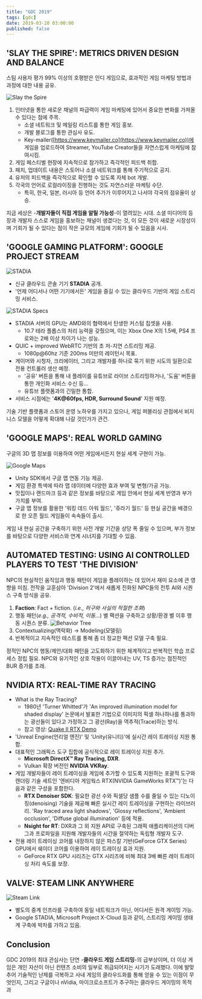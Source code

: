 ```yaml
---
title: "GDC 2019"
tags: [gdc]
date: 2019-03-20 03:00:00
published: false
---
```


## 'SLAY THE SPIRE': METRICS DRIVEN DESIGN AND BALANCE
스팀 사용자 평가 99% 이상의 호평받은 인디 게임으로, 효과적인 게임 마케팅 방법과 과정에 대한 내용 공유.

![Slay the Spire](../assets/images/slay-the-spire.png)

1. 인터넷을 통한 새로운 채널의 파급력이 게임 마케팅에 있어서 중요한 변화를 가져올 수 있다는 점에 주목.
    - 소셜 네트워크 및 메일링 리스트를 통한 게임 홍보.
    - 개발 블로그를 통한 관심사 유도.
    - Key-mailer([https://www.keymailer.co](https://www.keymailer.co))에 게임을 업로드하여 Streamer, YouTube Creator들을 자연스럽게 마케팅에 참여시킴.
2. 게임 페스티벌 현장에 지속적으로 참가하고 즉각적인 피드백 취합.
3. 패치, 업데이트 내용은 스토어나 소셜 네트워크를 통해 주기적으로 공지.
4. 유저의 피드백을 즉각적으로 확인할 수 있도록 자체 bot 개발.
5. 각국의 언어로 로컬라이징을 진행하는 것도 자연스러운 마케팅 수단.
    - 특히, 한국, 일본, 러시아 등 언어 추가가 이루어지고 나서야 각국의 점유율이 상승.

지금 세상은 -**개발자들이 직접 게임을 알릴 가능성**-이 열려있는 시대. 소셜 미디어의 등장과 개발자 스스로 게임을 홍보하는 채널이 생겼다는 것, 이 모든 것이 새로운 시장성이며 기회가 될 수 있다는 점이 작은 규모의 게임에 기회가 될 수 있음을 시사.


## 'GOOGLE GAMING PLATFORM': GOOGLE PROJECT STREAM
![STADIA](../assets/images/stadia-1.jpg)
- 신규 클라우드 콘솔 기기 **STADIA** 공개.
- '언제 어디서나 어떤 기기에서든' 게임을 즐길 수 있는 클라우드 기반의 게임 스트리밍 서비스.

![STADIA Specs](../assets/images/stadia-2.jpg)

- STADIA 서버의 GPU는 AMD와의 협력에서 탄생한 커스텀 칩셋을 사용.
    - 10.7 테라 플롭스의 처리 능력을 갖췄으며, 이는 Xbox One X의 1.5배, PS4 프로와는 2배 이상 차이가 나는 성능.
- QUIC + improved WebRTC 기반의 초 저-지연 스트리밍 제공.
    - 1080p@60hz 기준 200ms 미만의 레이턴시 목표.
- 게이머와 시청자, 크리에이터, 그리고 개발자를 하나로 묶기 위한 시도의 일환으로 전용 컨트롤러 생산 예정.
    - '공유' 버튼을 통해 내 플레이를 유튜브로 라이브 스트리밍하거나, '도움' 버튼을 통한 개인화 서비스 수신 등...
    - 유튜브 플랫폼과의 긴밀한 통합.
- 서비스 시점에는 '**4K@60fps, HDR, Surround Sound**' 지원 예정.

기술 기반 플랫폼과 스토어 운영 노하우를 가지고 있으나, 게임 퍼블리싱 관점에서 비지니스 모델을 어떻게 확대해 나갈 것인가가 관건.


## 'GOOGLE MAPS': REAL WORLD GAMING
구글의 3D 맵 정보를 이용하여 어떤 게임에서든지 현실 세계 구현이 가능.

![Google Maps](../assets/images/google-map-real-world.png)
- Unity SDK에서 구글 맵 연동 기능 제공.
- 게임 환경 특색에 따라 맵 데이터에 다양한 효과 부여 및 변형/가공 가능.
- 맛집이나 랜드마크 등과 같은 정보를 바탕으로 게임 안에서 현실 세계 반영과 부가 가치를 부여.
- 구글 맵 정보를 활용한 '워킹 데드 아워 월드', '쥬라기 월드' 등 현실 공간을 배경으로 한 오픈 월드 게임들이 속속들이 출시.

게임 내 현실 공간을 구축하기 위한 사전 개발 기간을 상당 폭 줄일 수 있으며, 부가 정보를 바탕으로 다양한 서비스와 연계 시너지를 기대할 수 있음.


## AUTOMATED TESTING: USING AI CONTROLLED PLAYERS TO TEST 'THE DIVISION'
NPC의 현실적인 움직임과 행동 패턴이 게임을 플레이하는 데 있어서 재미 요소에 큰 영향을 미침. 전작을 교훈삼아 'Division 2'에서 새롭게 진화된 NPC들의 전투 AI와 시퀀스 구축 방식을 공유.
1. **Faction**: Fact + fiction. (*i.e., 허구와 사실의 적절한 조화*)
2. 행동 패턴(*e.g., 공격적, 수비적, 이동...*) 별 팩션을 구축하고 상황/환경 별 이후 행동 시퀀스 분류.
    ![Behavior Tree](../assets/images/faction-behavior-tree.png)
3. Contextualizing(맥락화) -> Modeling(모델링)
4. 반복적이고 지속적인 테스트를 통해 좀 더 정교한 팩션 모델 구축 필요.

정적인 NPC의 행동/제안/대화 패턴을 고도화하기 위한 체계적이고 반복적인 학습 프로세스 정립 필요. NPC와 유기적인 상호 작용이 이끌어내는 UV, TS 증가는 점진적인 BUR 증가를 초래.


## NVIDIA RTX: REAL-TIME RAY TRACING
- What is the Ray Tracing?
    - 1980년 'Turner Whitted'가 'An improved illumination model for shaded display' 논문에서 발표한 기법으로 이미지의 픽셀 하나하나를 통과하는 광선들이 있다고 가정하고 그 광선(Ray)을 역추적(Trace)하는 방식.
    - 참고 영상: [Quake II RTX Demo](https://www.youtube.com/watch?v=vY0W3MkZFs4)
- 'Unreal Engine(언리얼 엔진)' 및 'Unity(유니티)'에 실시간 레이 트레이싱 지원 통합.
- 대표적인 그래픽스 도구 집합에 공식적으로 레이 트레이싱 지원 추가.
    - **Microsoft DirectX™ Ray Tracing, DXR**.
    - Vulkan 확장 버전인 **NVIDIA VKRay**.
- 게임 개발자들이 레이 트레이싱을 게임에 추가할 수 있도록 지원하는 포괄적 도구와 렌더링 기술 세트인 '엔비디아 게임웍스 RTX(NVIDIA GameWorks RTX™)'는 다음과 같은 구성을 포함한다.
    - **RTX Denoiser SDK**: 필요한 광선 수와 픽셀당 샘플 수를 줄일 수 있는 디노이징(denoising) 기술을 제공해 빠른 실시간 레이 트레이싱을 구현하는 라이브러리. 'Ray traced area light shadows', 'Glossy reflections', 'Ambient occlusion', 'Diffuse global illumination' 등에 적용.
    - **Nsight for RT**: DXR과 그 외 지원 API로 구축된 그래픽 애플리케이션의 디버그과 프로파일을 지원해 개발자들의 시간을 절약하는 독립형 개발자 도구.
- 전용 레이 트레이싱 코어를 내장하지 않은 파스칼 기반(GeForce GTX Series) GPU에서 쉐이더 코어를 이용하여 레이 트레이싱 효과 지원.
    - GeForce RTX GPU 시리즈는 GTX 시리즈에 비해 최대 3배 빠른 레이 트레이싱 처리 속도를 보장.


## VALVE: STEAM LINK ANYWHERE
![Steam Link](../assets/images/steam-link-anywhere.jpg)
- 별도의 중계 인프라를 구축하여 동일 네트워크가 아닌, 어디서든 원격 게이밍 가능.
- Google STADIA, Microsoft Project X-Cloud 등과 같이, 스트리밍 게이밍 생태계 구축에 박차를 가하고 있음.


## Conclusion
GDC 2019의 최대 관심사는 단연 -**클라우드 게임 스트리밍**-의 급부상이며, 더 이상 게임은 개인 자산이 아닌 컨텐츠 소비의 일부로 취급되어지는 시기가 도래했다. 이에 발맞추어 기술적인 난제를 극복하고 사내 게임의 클라우드화를 통해 얻을 수 있는 이점이 무엇인지, 그리고 구글이나 nVidia, 마이크로소프트가 추구하는 클라우드 게이밍의 목적과 